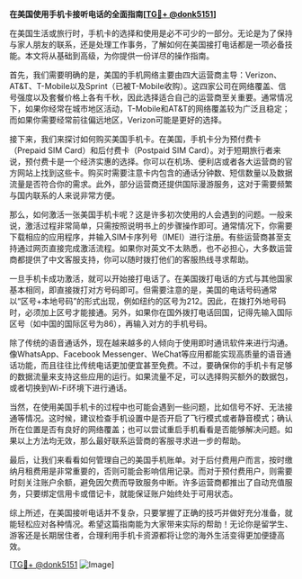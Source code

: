 **在美国使用手机卡接听电话的全面指南[[TG💪+ @donk5151](https://t.me/s/donk5151)]**

在美国生活或旅行时，手机卡的选择和使用是必不可少的一部分。无论是为了保持与家人朋友的联系，还是处理工作事务，了解如何在美国接打电话都是一项必备技能。本文将从基础到高级，为你提供一份详尽的操作指南。

首先，我们需要明确的是，美国的手机网络主要由四大运营商主导：Verizon、AT&T、T-Mobile以及Sprint（已被T-Mobile收购）。这四家公司在网络覆盖、信号强度以及套餐价格上各有千秋，因此选择适合自己的运营商至关重要。通常情况下，如果你经常在城市地区活动，T-Mobile和AT&T的网络覆盖较为广泛且稳定；而如果你需要经常前往偏远地区，Verizon可能是更好的选择。

接下来，我们来探讨如何购买美国手机卡。在美国，手机卡分为预付费卡（Prepaid SIM Card）和后付费卡（Postpaid SIM Card）。对于短期旅行者来说，预付费卡是一个经济实惠的选择。你可以在机场、便利店或者各大运营商的官方网站上找到这些卡。购买时需要注意卡内包含的通话分钟数、短信数量以及数据流量是否符合你的需求。此外，部分运营商还提供国际漫游服务，这对于需要频繁与国内联系的人来说非常方便。

那么，如何激活一张美国手机卡呢？这是许多初次使用的人会遇到的问题。一般来说，激活过程非常简单，只需按照说明书上的步骤操作即可。通常情况下，你需要下载相应的应用程序，并输入SIM卡序列号（IMEI）进行注册。有些运营商甚至支持通过网页直接完成激活流程。如果你对英文不太熟悉，也不必担心，大多数运营商都提供了中文客服支持，你可以随时拨打他们的客服热线寻求帮助。

一旦手机卡成功激活，就可以开始接打电话了。在美国拨打电话的方式与其他国家基本相同，即直接拨打对方号码即可。但需要注意的是，美国的电话号码通常以“区号+本地号码”的形式出现，例如纽约的区号为212。因此，在拨打外地号码时，必须加上区号才能接通。另外，如果你在国外拨打电话回国，记得先输入国际区号（如中国的国际区号为86），再输入对方的手机号码。

除了传统的语音通话外，现在越来越多的人倾向于使用即时通讯软件来进行沟通。像WhatsApp、Facebook Messenger、WeChat等应用都能实现高质量的语音通话功能，而且往往比传统电话更加便宜甚至免费。不过，要确保你的手机卡有足够的数据流量来支持这些应用的运行。如果流量不足，可以选择购买额外的数据包，或者切换到Wi-Fi环境下进行通话。

当然，在使用美国手机卡的过程中也可能会遇到一些问题，比如信号不好、无法接通等情况。这时候，建议检查手机设置中是否开启了飞行模式或者静音模式；确认所在位置是否有良好的网络覆盖；也可以尝试重启手机看看是否能够解决问题。如果以上方法均无效，那么最好联系运营商的客服寻求进一步的帮助。

最后，让我们来看看如何管理自己的美国手机账单。对于后付费用户而言，按时缴纳月租费用是非常重要的，否则可能会影响信用记录。而对于预付费用户，则需要时刻关注账户余额，避免因欠费而导致服务中断。许多运营商都推出了自动充值服务，只要绑定信用卡或借记卡，就能保证账户始终处于可用状态。

综上所述，在美国接听电话并不复杂，只要掌握了正确的技巧并做好充分准备，就能轻松应对各种情况。希望这篇指南能为大家带来实际的帮助！无论你是留学生、游客还是长期居住者，合理利用手机卡资源都将让您的海外生活变得更加便捷高效。

[[TG💪+ @donk5151](https://t.me/s/donk5151) ![Image](https://i.postimg.cc/rwNCRYN7/Snipaste-2025-04-30-17-27-05.png)]